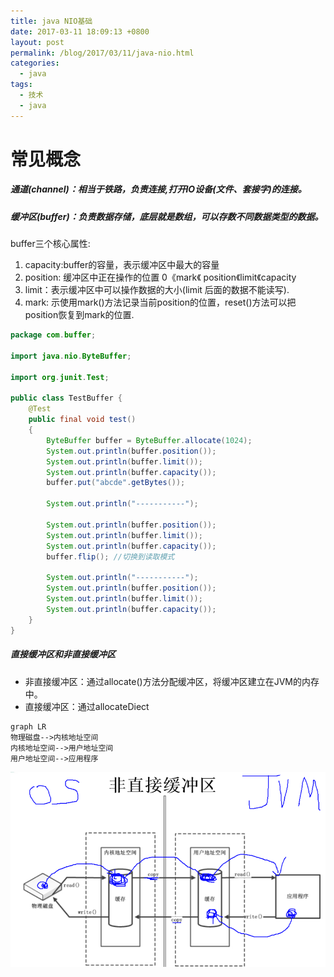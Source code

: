 ```yaml
---
title: java NIO基础
date: 2017-03-11 18:09:13 +0800
layout: post
permalink: /blog/2017/03/11/java-nio.html
categories:
  - java
tags:
  - 技术
  - java
---
```

# 常见概念

##### 通道(channel)：相当于铁路，负责连接,打开IO设备(文件、套接字)的连接。
##### 缓冲区(buffer)：负责数据存储，底层就是数组，可以存数不同数据类型的数据。
buffer三个核心属性:
1. capacity:buffer的容量，表示缓冲区中最大的容量
2. position: 缓冲区中正在操作的位置   0《mark《 position《limit《capacity
3. limit：表示缓冲区中可以操作数据的大小(limit 后面的数据不能读写).
4. mark: 示使用mark()方法记录当前position的位置，reset()方法可以把position恢复到mark的位置.

```java
package com.buffer;

import java.nio.ByteBuffer;

import org.junit.Test;

public class TestBuffer {
    @Test
    public final void test()
    {
        ByteBuffer buffer = ByteBuffer.allocate(1024);
        System.out.println(buffer.position());
        System.out.println(buffer.limit());
        System.out.println(buffer.capacity());
        buffer.put("abcde".getBytes());
        
        System.out.println("-----------");
        
        System.out.println(buffer.position());
        System.out.println(buffer.limit());
        System.out.println(buffer.capacity());
        buffer.flip(); //切换到读取模式
        
        System.out.println("-----------");
        System.out.println(buffer.position());
        System.out.println(buffer.limit());
        System.out.println(buffer.capacity());
    }
}
```
##### 直接缓冲区和非直接缓冲区
- 非直接缓冲区：通过allocate()方法分配缓冲区，将缓冲区建立在JVM的内存中。
- 直接缓冲区：通过allocateDiect


```
graph LR
物理磁盘-->内核地址空间
内核地址空间-->用户地址空间
用户地址空间-->应用程序
```
![](/images/java/nio-buffer.png)